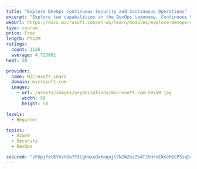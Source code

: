 ```yaml
---
title: "Explore DevOps Continuous Security and Continuous Operations"
excerpt: "Explore two capabilities in the DevOps taxonomy, Continuous Security and Continuous Operations."
webUrl: https://docs.microsoft.com/en-us/learn/modules/explore-devops-continuous-security-operations/
type: course
price: Free
length: PT22M
ratings:
  count: 1126
  average: 4.723801
heat: 50

provider:
  name: Microsoft Learn
  domain: microsoft.com
  images:
    - url: /assets/images/organizations/microsoft.com-50x50.jpg
      width: 50
      height: 50

levels:
  - Beginner

topics:
  - Azure
  - Security
  - DevOps

secured: "zFKpjfxtKYUvHOa7fXCgHuxuOxKoqujS7N2WZnzZb4TJhdrvEkKaM1CP5sqDrMMIuMame9BLouH6hfxxmT0vVO5EknCY2fog+6XBixOyonnZnPY7VGIlxpUamUZkUA/hla5Jx4JxQB5Avtv6n0RuqJKdvLl6xQa1aYyw7cWlo6egg6g0kisAJ9BO2Hlh1Tc6MfgyUfXRrOwLtIhnG5H836+W94NBymA3h5J5RfbOm3aoIHEMJyEOxgu6shP8TJn7LaAKFuDWw8ZxEnqxzK0vTjPBxhII6wf2b7POsp5CFjzbfyG7Fp6aS2uIYsS1Mt3Ed5Y0JgOHD46hSLY2NpUlVUMzZ7VjX+60t4liDOx2RDKoCnLVaBbLHx+A+CBvuTVybuGqALLPr+gYC/x5TnhwUZCa2gpA6OExenfLZVuJRco=;nlPOUvfjj+Uuk7/KjzimPg=="
---
```


